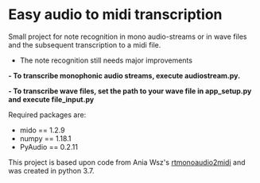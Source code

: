 # Easy audio to midi transcription

Small project for note recognition in mono audio-streams or in wave files and the subsequent transcription to a midi file.
- The note recognition still needs major improvements

**- To transcribe monophonic audio streams, execute audiostream.py.**

**- To transcribe wave files, set the path to your wave file in app_setup.py and execute file_input.py**



Required packages are: 
-	mido == 1.2.9
-	numpy == 1.18.1
-	PyAudio == 0.2.11


This project is based upon code from Ania Wsz's [rtmonoaudio2midi] 
and was created in python 3.7.

[rtmonoaudio2midi]: <https://github.com/aniawsz/rtmonoaudio2midi>
   
